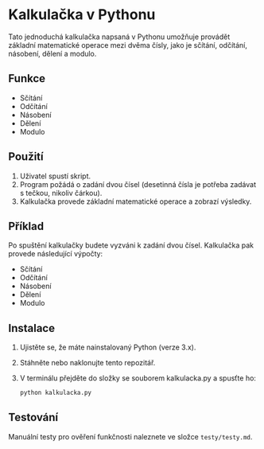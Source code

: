 # Kalkulačka v Pythonu

Tato jednoduchá kalkulačka napsaná v Pythonu umožňuje provádět základní matematické operace mezi dvěma čísly, jako je sčítání, odčítání, násobení, dělení a modulo.

## Funkce

- Sčítání
- Odčítání
- Násobení
- Dělení
- Modulo

## Použití

1. Uživatel spustí skript.
2. Program požádá o zadání dvou čísel (desetinná čísla je potřeba zadávat s tečkou, nikoliv čárkou).
3. Kalkulačka provede základní matematické operace a zobrazí výsledky.

## Příklad

Po spuštění kalkulačky budete vyzváni k zadání dvou čísel. Kalkulačka pak provede následující výpočty:

- Sčítání
- Odčítání
- Násobení
- Dělení
- Modulo

## Instalace

1. Ujistěte se, že máte nainstalovaný Python (verze 3.x).
2. Stáhněte nebo naklonujte tento repozitář.
3. V terminálu přejděte do složky se souborem kalkulacka.py a spusťte ho:

   ```bash
   python kalkulacka.py  
   ``` 

## Testování

Manuální testy pro ověření funkčnosti naleznete ve složce `testy/testy.md`.   

